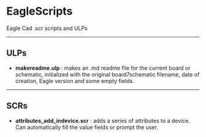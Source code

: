 # EagleScripts
Eagle Cad .scr scripts and ULPs

---
## ULPs

 - **makereadme.ulp** : makes an .md readme file for the current board or schematic, initialized with the original board7schematic filename, date of creation, Eagle version and some empty fields.

---
## SCRs
 - **attributes_add_indevice.scr** : adds a series of attributes to a device. Can automatically fill the value fields or prompt the user.
